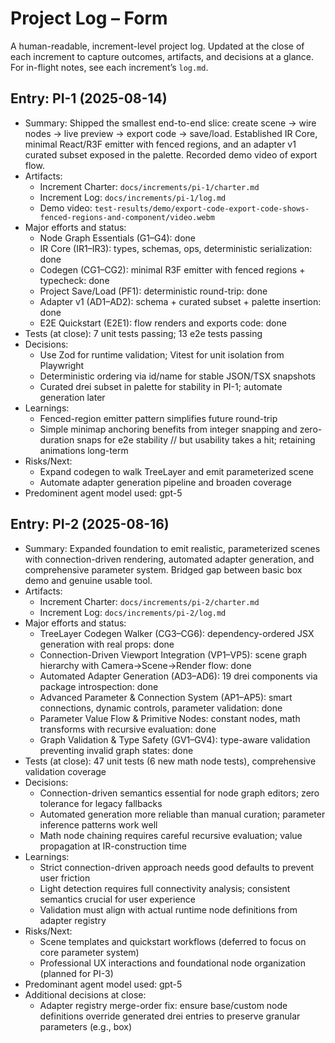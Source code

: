 # Project Log – Form

A human-readable, increment-level project log. Updated at the close of each increment to capture outcomes, artifacts, and decisions at a glance. For in-flight notes, see each increment’s `log.md`.

## Entry: PI-1 (2025-08-14)

- Summary: Shipped the smallest end-to-end slice: create scene → wire nodes → live preview → export code → save/load. Established IR Core, minimal React/R3F emitter with fenced regions, and an adapter v1 curated subset exposed in the palette. Recorded demo video of export flow.
- Artifacts:
  - Increment Charter: `docs/increments/pi-1/charter.md`
  - Increment Log: `docs/increments/pi-1/log.md`
  - Demo video: `test-results/demo/export-code-export-code-shows-fenced-regions-and-component/video.webm`
- Major efforts and status:
  - Node Graph Essentials (G1–G4): done
  - IR Core (IR1–IR3): types, schemas, ops, deterministic serialization: done
  - Codegen (CG1–CG2): minimal R3F emitter with fenced regions + typecheck: done
  - Project Save/Load (PF1): deterministic round-trip: done
  - Adapter v1 (AD1–AD2): schema + curated subset + palette insertion: done
  - E2E Quickstart (E2E1): flow renders and exports code: done
- Tests (at close): 7 unit tests passing; 13 e2e tests passing
- Decisions:
  - Use Zod for runtime validation; Vitest for unit isolation from Playwright
  - Deterministic ordering via id/name for stable JSON/TSX snapshots
  - Curated drei subset in palette for stability in PI-1; automate generation later
- Learnings:
  - Fenced-region emitter pattern simplifies future round-trip
  - Simple minimap anchoring benefits from integer snapping and zero-duration snaps for e2e stability // but usability takes a hit; retaining animations long-term
- Risks/Next:
  - Expand codegen to walk TreeLayer and emit parameterized scene
  - Automate adapter generation pipeline and broaden coverage
- Predominent agent model used: gpt-5

## Entry: PI-2 (2025-08-16)

- Summary: Expanded foundation to emit realistic, parameterized scenes with connection-driven rendering, automated adapter generation, and comprehensive parameter system. Bridged gap between basic box demo and genuine usable tool.
- Artifacts:
  - Increment Charter: `docs/increments/pi-2/charter.md`
  - Increment Log: `docs/increments/pi-2/log.md`
- Major efforts and status:
  - TreeLayer Codegen Walker (CG3–CG6): dependency-ordered JSX generation with real props: done
  - Connection-Driven Viewport Integration (VP1–VP5): scene graph hierarchy with Camera→Scene→Render flow: done
  - Automated Adapter Generation (AD3–AD6): 19 drei components via package introspection: done
  - Advanced Parameter & Connection System (AP1–AP5): smart connections, dynamic controls, parameter validation: done
  - Parameter Value Flow & Primitive Nodes: constant nodes, math transforms with recursive evaluation: done
  - Graph Validation & Type Safety (GV1–GV4): type-aware validation preventing invalid graph states: done
- Tests (at close): 47 unit tests (6 new math node tests), comprehensive validation coverage
- Decisions:
  - Connection-driven semantics essential for node graph editors; zero tolerance for legacy fallbacks
  - Automated generation more reliable than manual curation; parameter inference patterns work well
  - Math node chaining requires careful recursive evaluation; value propagation at IR-construction time
- Learnings:
  - Strict connection-driven approach needs good defaults to prevent user friction
  - Light detection requires full connectivity analysis; consistent semantics crucial for user experience
  - Validation must align with actual runtime node definitions from adapter registry
- Risks/Next:
  - Scene templates and quickstart workflows (deferred to focus on core parameter system)
  - Professional UX interactions and foundational node organization (planned for PI-3)
- Predominant agent model used: gpt-5
- Additional decisions at close:
  - Adapter registry merge-order fix: ensure base/custom node definitions override generated drei entries to preserve granular parameters (e.g., box)

